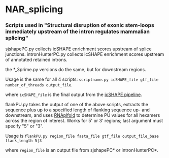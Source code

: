 # NAR_splicing

### Scripts used in "Structural disruption of exonic stem-loops immediately upstream of the intron regulates mammalian splicing"

sjshapePC.py collects icSHAPE enrichment scores upstream of splice junctions.
intronHunterPC.py collects icSHAPE enrichment scores upstream of annotated retained introns.

the *_3prime.py versions do the same, but for downstream regions.

Usage is the same for all 4 scripts: `scriptname.py icSHAPE_file gtf_file number_of_threads output_file`.

where `icSHAPE_file` is the final output from the [icSHAPE pipeline](https://github.com/qczhang/icSHAPE).

flankPU.py takes the output of one of the above scripts, extracts the sequence plus up to a specified length of flanking sequence up- and downstream, and uses [RNAplfold](https://github.com/ViennaRNA/ViennaRNA) to determine PU values for all hexamers across the region of interest.
Works for 5' or 3' regions; last argument must specify "5" or "3".

Usage is `flankPU.py region_file fasta_file gtf_file output_file_base flank_length 5|3`

where `region_file` is an output file from sjshapePC* or intronHunterPC*.
